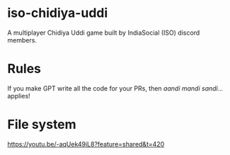 # iso-chidiya-uddi

A multiplayer Chidiya Uddi game built by IndiaSocial (ISO) discord members.

# Rules

If you make GPT write all the code for your PRs, then _aandi mandi sandi..._ applies!

# File system

https://youtu.be/-aqUek49iL8?feature=shared&t=420
